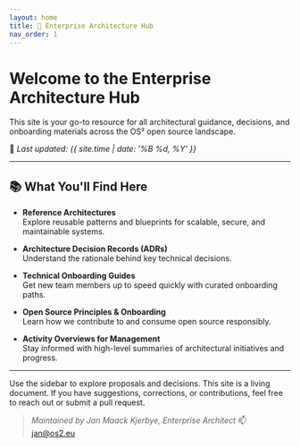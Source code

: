 ```yaml
---
layout: home
title: 🧭 Enterprise Architecture Hub
nav_order: 1
---
```


# Welcome to the Enterprise Architecture Hub

This site is your go-to resource for all architectural guidance, decisions, and onboarding materials across the OS² open source landscape.

📆 _Last updated: {{ site.time | date: '%B %d, %Y' }}_

---

## 📚 What You'll Find Here

- **Reference Architectures**  
  Explore reusable patterns and blueprints for scalable, secure, and maintainable systems.

- **Architecture Decision Records (ADRs)**  
  Understand the rationale behind key technical decisions.

- **Technical Onboarding Guides**  
  Get new team members up to speed quickly with curated onboarding paths.

- **Open Source Principles & Onboarding**  
  Learn how we contribute to and consume open source responsibly.

- **Activity Overviews for Management**  
  Stay informed with high-level summaries of architectural initiatives and progress.

---


Use the sidebar to explore proposals and decisions.
This site is a living document. If you have suggestions, corrections, or contributions, feel free to reach out or submit a pull request.


> _Maintained by Jan Maack Kjerbye, Enterprise Architect_ 📫 jan@os2.eu

